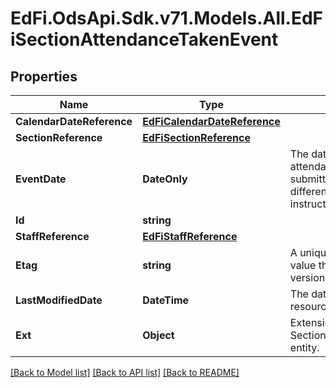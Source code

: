 # EdFi.OdsApi.Sdk.v71.Models.All.EdFiSectionAttendanceTakenEvent

## Properties

Name | Type | Description | Notes
------------ | ------------- | ------------- | -------------
**CalendarDateReference** | [**EdFiCalendarDateReference**](EdFiCalendarDateReference.md) |  | 
**SectionReference** | [**EdFiSectionReference**](EdFiSectionReference.md) |  | 
**EventDate** | **DateOnly** | The date the section attendance taken event was submitted, which could be a different date than the instructional day. | 
**Id** | **string** |  | [optional] 
**StaffReference** | [**EdFiStaffReference**](EdFiStaffReference.md) |  | [optional] 
**Etag** | **string** | A unique system-generated value that identifies the version of the resource. | [optional] 
**LastModifiedDate** | **DateTime** | The date and time the resource was last modified. | [optional] 
**Ext** | **Object** | Extensions to the SectionAttendanceTakenEvent entity. | [optional] 

[[Back to Model list]](../../README.md#documentation-for-models) [[Back to API list]](../../README.md#documentation-for-api-endpoints) [[Back to README]](../../README.md)

